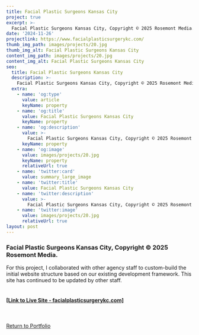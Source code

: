 ```yaml
---
title: Facial Plastic Surgeons Kansas City
project: true
excerpt: >-
  Facial Plastic Surgeons Kansas City, Copyright © 2025 Rosemont Media. For this project, I collaborated with other agency staff to custom-build the initial website structure based on our existing development framework. This site has continued to be updated by other staff.
date: '2024-11-26'
projectlink: https://www.facialplasticsurgerykc.com/
thumb_img_path: images/projects/20.jpg
thumb_img_alt: Facial Plastic Surgeons Kansas City
content_img_path: images/projects/20.jpg
content_img_alt: Facial Plastic Surgeons Kansas City
seo:
  title: Facial Plastic Surgeons Kansas City
  description: >-
    Facial Plastic Surgeons Kansas City, Copyright © 2025 Rosemont Media. For this project, I collaborated with other agency staff to custom-build the initial website structure based on our existing development framework. This site has continued to be updated by other staff.
  extra:
    - name: 'og:type'
      value: article
      keyName: property
    - name: 'og:title'
      value: Facial Plastic Surgeons Kansas City
      keyName: property
    - name: 'og:description'
      value: >-
        Facial Plastic Surgeons Kansas City, Copyright © 2025 Rosemont Media. For this project, I collaborated with other agency staff to custom-build the initial website structure based on our existing development framework. This site has continued to be updated by other staff.
      keyName: property
    - name: 'og:image'
      value: images/projects/20.jpg
      keyName: property
      relativeUrl: true
    - name: 'twitter:card'
      value: summary_large_image
    - name: 'twitter:title'
      value: Facial Plastic Surgeons Kansas City
    - name: 'twitter:description'
      value: >-
        Facial Plastic Surgeons Kansas City, Copyright © 2025 Rosemont Media. For this project, I collaborated with other agency staff to custom-build the initial website structure based on our existing development framework. This site has continued to be updated by other staff.
    - name: 'twitter:image'
      value: images/projects/20.jpg
      relativeUrl: true
layout: post
---
```


### Facial Plastic Surgeons Kansas City, Copyright © 2025 Rosemont Media.
For this project, I collaborated with other agency staff to custom-build the initial website structure based on our existing development framework. This site has continued to be updated by other staff.
<br />
<br />
<h4><a href="https://www.facialplasticsurgerykc.com/" target="_blank">[Link to Live Site - facialplasticsurgerykc.com]</a></h4>
<!-- <h4><a href="https://www.rosemontmedia.com/website/clients/farkas-plastic-surgery-medical-spa/" target="_blank">[Link to Rosemont Media Portfolio]</a></h4> -->

<!-- Lorem ipsum dolor sit amet, consectetur adipiscing elit, sed do eiusmod tempor incididunt ut labore et dolore magna aliqua. Arcu ac tortor dignissim convallis. Enim lobortis scelerisque fermentum dui faucibus. Arcu bibendum at varius vel. In arcu cursus euismod quis viverra nibh cras pulvinar mattis.

<p class="codepen" data-height="300" data-default-tab="html,result" data-slug-hash="ZEXyOEj" data-user="strandian" style="height: 300px; box-sizing: border-box; display: flex; align-items: center; justify-content: center; border: 2px solid; margin: 1em 0; padding: 1em;">
  <span>See the Pen <a href="https://codepen.io/strandian/pen/ZEXyOEj">
  Calculator with JavaScript</a> by Ian Strand (<a href="https://codepen.io/strandian">@strandian</a>)
  on <a href="https://codepen.io">CodePen</a>.</span>
</p> -->

<br />
<br />
<a class="button" href="/portfolio/">
  Return to Portfolio
</a>

<script async src="https://cpwebassets.codepen.io/assets/embed/ei.js"></script>